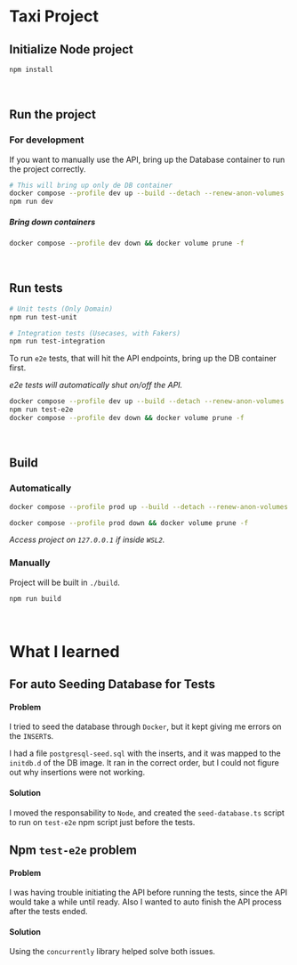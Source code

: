# Taxi Project

## Initialize Node project

```bash
npm install
```

</br>

## Run the project

### For development

If you want to manually use the API, bring up the Database container to run the project correctly.

```bash
# This will bring up only de DB container
docker compose --profile dev up --build --detach --renew-anon-volumes
npm run dev
```

##### Bring down containers

```bash
docker compose --profile dev down && docker volume prune -f
```

</br>

## Run tests

```bash
# Unit tests (Only Domain)
npm run test-unit

# Integration tests (Usecases, with Fakers)
npm run test-integration
```

To run `e2e` tests, that will hit the API endpoints, bring up the DB container first.

_e2e tests will automatically shut on/off the API._

```bash
docker compose --profile dev up --build --detach --renew-anon-volumes
npm run test-e2e
docker compose --profile dev down && docker volume prune -f
```

</br>

## Build

### Automatically

```bash
docker compose --profile prod up --build --detach --renew-anon-volumes
```

```bash
docker compose --profile prod down && docker volume prune -f
```

_Access project on `127.0.0.1` if inside `WSL2`._

### Manually

Project will be built in `./build`.

```bash
npm run build
```

</br>

# What I learned

## For auto Seeding Database for Tests

#### Problem

I tried to seed the database through `Docker`, but it kept giving me errors on the `INSERT`s.

I had a file `postgresql-seed.sql` with the inserts, and it was mapped to the `initdb.d` of the DB image. It ran in the correct order, but I could not figure out why insertions were not working.

#### Solution

I moved the responsability to `Node`, and created the `seed-database.ts` script to run on `test-e2e` npm script just before the tests.

## Npm `test-e2e` problem

#### Problem

I was having trouble initiating the API before running the tests, since the API would take a while until ready. Also I wanted to auto finish the API process after the tests ended.

#### Solution

Using the `concurrently` library helped solve both issues.
